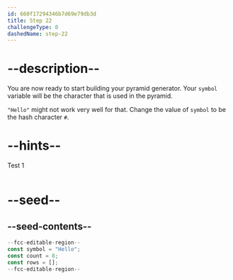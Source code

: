 ```yaml
---
id: 660f17294346b7d69e79db3d
title: Step 22
challengeType: 0
dashedName: step-22
---
```


# --description--

You are now ready to start building your pyramid generator. Your `symbol` variable will be the character that is used in the pyramid.

`"Hello"` might not work very well for that. Change the value of `symbol` to be the hash character `#`.

# --hints--

Test 1

```js

```

# --seed--

## --seed-contents--

```js
--fcc-editable-region--
const symbol = "Hello";
const count = 8;
const rows = [];
--fcc-editable-region--
```
